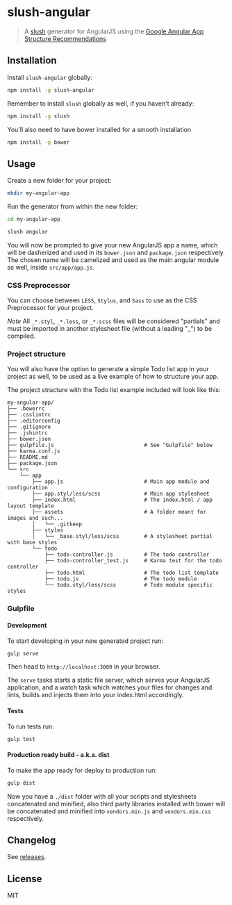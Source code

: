 slush-angular
==============

> A [slush](http://slushjs.github.io) generator for AngularJS using the [Google Angular App Structure Recommendations](https://docs.google.com/document/d/1XXMvReO8-Awi1EZXAXS4PzDzdNvV6pGcuaF4Q9821Es/pub)

## Installation

Install `slush-angular` globally:

```bash
npm install -g slush-angular
```

Remember to install `slush` globally as well, if you haven't already:

```bash
npm install -g slush
```

You'll also need to have bower installed for a smooth installation
```bash
npm install -g bower
```

## Usage

Create a new folder for your project:

```bash
mkdir my-angular-app
```

Run the generator from within the new folder:

```bash
cd my-angular-app

slush angular
```

You will now be prompted to give your new AngularJS app a name, which will be dasherized and used in its `bower.json` and `package.json` respectively. The chosen name will be camelized and used as the main angular module as well, inside `src/app/app.js`.

### CSS Preprocessor

You can choose between `LESS`, `Stylus`, and `Sass` to use as the CSS Preprocessor for your project.

*Note* All `_*.styl`, `_*.less`, or `_*.scss` files will be considered "partials" and must be imported in another stylesheet file (without a leading "_") to be compiled.

### Project structure

You will also have the option to generate a simple Todo list app in your project as well, to be used as a live example of how to structure your app.

The project structure with the Todo list example included will look like this:

```
my-angular-app/
├── .bowerrc
├── .csslintrc
├── .editorconfig
├── .gitignore
├── .jshintrc
├── bower.json
├── gulpfile.js                             # See "Gulpfile" below
├── karma.conf.js
├── README.md
├── package.json
└── src
    └── app
        ├── app.js                          # Main app module and configuration
        ├── app.styl/less/scss              # Main app stylesheet
        ├── index.html                      # The index.html / app layout template
        ├── assets                          # A folder meant for images and such...
        │   └── .gitkeep
        ├── styles
        │   └── _base.styl/less/scss        # A stylesheet partial with base styles
        └── todo
            ├── todo-controller.js          # The todo controller
            ├── todo-controller_test.js     # Karma test for the todo controller
            ├── todo.html                   # The todo list template
            ├── todo.js                     # The todo module
            └── todo.styl/less/scss         # Todo module specific styles
```

### Gulpfile

#### Development

To start developing in your new generated project run:

```bash
gulp serve
```

Then head to `http://localhost:3000` in your browser.

The `serve` tasks starts a static file server, which serves your AngularJS application, and a watch task which watches your files for changes and lints, builds and injects them into your index.html accordingly.

#### Tests

To run tests run:

```bash
gulp test
```

#### Production ready build - a.k.a. dist

To make the app ready for deploy to production run:

```bash
gulp dist
```

Now you have a `./dist` folder with all your scripts and stylesheets concatenated and minified, also third party libraries installed with bower will be concatenated and minified into `vendors.min.js` and `vendors.min.css` respectively.

## Changelog

See [releases](https://github.com/slushjs/slush-angular/releases).

## License

MIT

